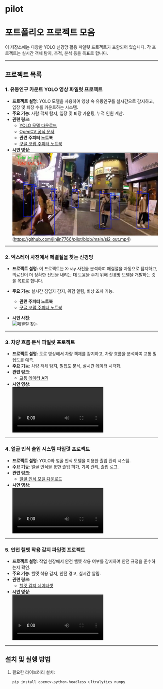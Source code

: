 # pilot
# 포트폴리오 프로젝트 모음

이 저장소에는 다양한 YOLO 신경망 활용 파일럿 프로젝트가 포함되어 있습니다. 각 프로젝트는 실시간 객체 탐지, 추적, 분석 등을 목표로 합니다.

---

## 프로젝트 목록

### 1. 유동인구 카운트 YOLO 영상 파일럿 프로젝트
- **프로젝트 설명**: YOLO 모델을 사용하여 영상 속 유동인구를 실시간으로 감지하고, 입장 및 퇴장 수를 카운트하는 시스템.
- **주요 기능**: 사람 객체 탐지, 입장 및 퇴장 카운팅, 누적 인원 계산.
- **관련 링크**:
  - [YOLO 모델 다운로드](https://github.com/ultralytics/yolov5)
  - [OpenCV 공식 문서](https://docs.opencv.org/)
  - **관련 주피터 노트북**
  -  [구글 코랩 주피터 노트북](https://colab.research.google.com/drive/16NOgxulLOvmILx7J-AVUNL4WdKfj3wMn?usp=sharing)
- **시연 영상**:  
  ![유동인구 카운트 영상](https://github.com/jinjin7766/pilot/blob/main/시부야거리.jpg)(https://github.com/jinjin7766/pilot/blob/main/si2_out.mp4)

---

### 2. 엑스레이 사진에서 페결절을 찾는 신경망
- **프로젝트 설명**: 이 프로젝트는 X-ray 사진을 분석하여 페결절을 자동으로 탐지하고, 의료진이 더 정확한 진단을 내리는 대 도움을 주기 위해 신경망 모델을 개발하는 것을 목표로 합니다.
  
- **주요 기능**: 실시간 침입자 감지, 위험 알림, 비상 조치 기능.
  - **관련 주피터 노트북**
  - [구글 코랩 주피터 노트북](https://colab.research.google.com/drive/1zIizNeXCSj-tIaSBzH3ksc9MzawpPn-L?usp=sharing)
- **시연 사진**:  
  ![페결절 찾는]((https://github.com/jinjin7766/pilot/blob/main/%ED%8E%98%EA%B2%B0%EC%A0%88.png))

---

### 3. 차량 흐름 분석 파일럿 프로젝트
- **프로젝트 설명**: 도로 영상에서 차량 객체를 감지하고, 차량 흐름을 분석하여 교통 밀집도를 예측.
- **주요 기능**: 차량 객체 탐지, 밀집도 분석, 실시간 데이터 시각화.
- **관련 링크**:
  - [교통 데이터 API](https://traffic-api.com/)
- **시연 영상**:  
  ![차량 흐름 분석 영상](https://user-images.githubusercontent.com/yourusername/your-video-file3.mp4)

---

### 4. 얼굴 인식 출입 시스템 파일럿 프로젝트
- **프로젝트 설명**: YOLO와 얼굴 인식 모델을 이용한 출입 관리 시스템.
- **주요 기능**: 얼굴 인식을 통한 출입 허가, 기록 관리, 출입 로그.
- **관련 링크**:
  - [얼굴 인식 모델 다운로드](https://facerecognition-model.com/)
- **시연 영상**:  
  ![얼굴 인식 시스템 영상](https://user-images.githubusercontent.com/yourusername/your-video-file4.mp4)

---

### 5. 안전 헬멧 착용 감지 파일럿 프로젝트
- **프로젝트 설명**: 작업 현장에서 안전 헬멧 착용 여부를 감지하여 안전 규정을 준수하는지 확인.
- **주요 기능**: 헬멧 착용 감지, 안전 경고, 실시간 알림.
- **관련 링크**:
  - [헬멧 감지 데이터셋](https://helmet-dataset.com/)
- **시연 영상**:  
  ![헬멧 착용 감지 영상](https://user-images.githubusercontent.com/yourusername/your-video-file5.mp4)

---

## 설치 및 실행 방법

1. 필요한 라이브러리 설치:
   ```bash
   pip install opencv-python-headless ultralytics numpy
